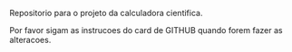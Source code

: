 Repositorio para o projeto da calculadora cientifica. 


Por favor sigam as instrucoes do card de GITHUB quando forem fazer as alteracoes.
